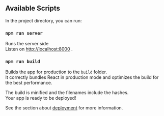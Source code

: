 
## Available Scripts

In the project directory, you can run:

### `npm run server`

Runs the server side<br />
Listen on [http://localhost:8000](http://localhost:8000) .


### `npm run build`

Builds the app for production to the `build` folder.<br />
It correctly bundles React in production mode and optimizes the build for the best performance.

The build is minified and the filenames include the hashes.<br />
Your app is ready to be deployed!

See the section about [deployment](https://facebook.github.io/create-react-app/docs/deployment) for more information.
